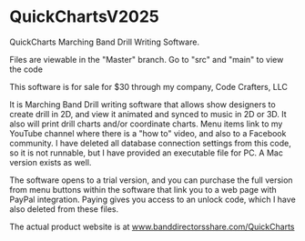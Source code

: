 # QuickChartsV2025
QuickCharts Marching Band Drill Writing Software.

Files are viewable in the "Master" branch.  Go to "src" and "main" to view the code

This software is for sale for $30 through my company, Code Crafters, LLC

It is Marching Band Drill writing software that allows show designers to create drill in 2D, and view it animated and synced to music in 2D or 3D. It also will print drill charts and/or coordinate charts.  Menu items link to my YouTube channel where there is a "how to" video, and also to a Facebook community. I have deleted all database connection settings from this code, so it is not runnable, but I have provided an executable file for PC.  A Mac version exists as well.

The software opens to a trial version, and you can purchase the full version from menu buttons within the software that link you to a web page with PayPal integration.  Paying gives you access to an unlock code, which I have also deleted from these files.

The actual product website is at www.banddirectorsshare.com/QuickCharts
